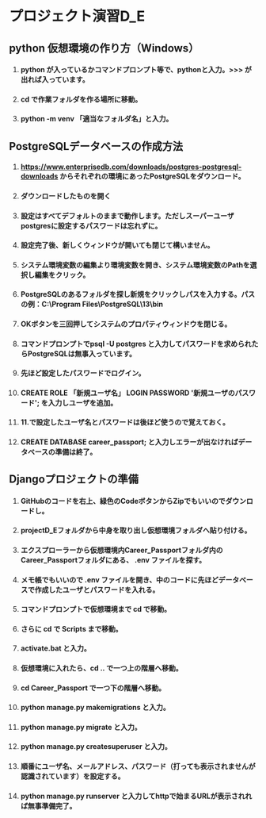 # プロジェクト演習D_E
## python 仮想環境の作り方（Windows）
1. #### python が入っているかコマンドプロンプト等で、**python**と入力。**>>>** が出れば入っています。
2. #### **cd** で作業フォルダを作る場所に移動。
3. #### **python -m venv** 「適当なフォルダ名」と入力。
## PostgreSQLデータベースの作成方法
1. #### https://www.enterprisedb.com/downloads/postgres-postgresql-downloads からそれぞれの環境にあったPostgreSQLをダウンロード。
2. #### ダウンロードしたものを開く
4. #### 設定はすべてデフォルトのままで動作します。ただしスーパーユーザpostgresに設定するパスワードは忘れずに。
5. #### 設定完了後、新しくウィンドウが開いても閉じて構いません。
6. #### システム環境変数の編集より環境変数を開き、システム環境変数のPathを選択し編集をクリック。
7. #### PostgreSQLのあるフォルダを探し新規をクリックしパスを入力する。パスの例：C:\Program Files\PostgreSQL\13\bin
8. #### OKボタンを三回押してシステムのプロパティウィンドウを閉じる。
9. #### コマンドプロンプトで**psql -U postgres** と入力してパスワードを求められたらPostgreSQLは無事入っています。
10. #### 先ほど設定したパスワードでログイン。
11. #### **CREATE ROLE 「新規ユーザ名」 LOGIN PASSWORD '新規ユーザのパスワード';** を入力しユーザを追加。
12. #### 11.で設定したユーザ名とパスワードは後ほど使うので覚えておく。
13. #### **CREATE DATABASE career_passport;** と入力しエラーが出なければデータベースの準備は終了。
## Djangoプロジェクトの準備
1. #### GitHubのコードを右上、緑色のCodeボタンからZipでもいいのでダウンロードし。
2. #### projectD_Eフォルダから中身を取り出し仮想環境フォルダへ貼り付ける。
3. #### エクスプローラーから仮想環境内Career_Passportフォルダ内のCareer_Passportフォルダにある、 **.env** ファイルを探す。
4. #### メモ帳でもいいので **.env** ファイルを開き、中のコードに先ほどデータベースで作成したユーザとパスワードを入れる。
5. #### コマンドプロンプトで仮想環境まで **cd** で移動。
6. #### さらに **cd** で Scripts まで移動。
7. #### **activate.bat** と入力。
8. #### 仮想環境に入れたら、**cd ..** で一つ上の階層へ移動。
9. #### **cd Career_Passport** で一つ下の階層へ移動。
10. #### **python manage.py makemigrations** と入力。
11. #### **python manage.py migrate** と入力。
12. #### **python manage.py createsuperuser** と入力。
13. #### 順番にユーザ名、メールアドレス、パスワード（打っても表示されませんが認識されています）を設定する。
14. #### **python manage.py runserver** と入力してhttpで始まるURLが表示されれば無事準備完了。
